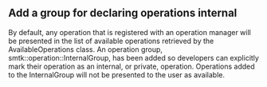 ## Add a group for declaring operations internal

By default, any operation that is registered with an operation manager
will be presented in the list of available operations retrieved by the
AvailableOperations class. An operation group,
smtk::operation::InternalGroup, has been added so developers can
explicitly mark their operation as an internal, or private,
operation. Operations added to the InternalGroup will not be presented
to the user as available.
